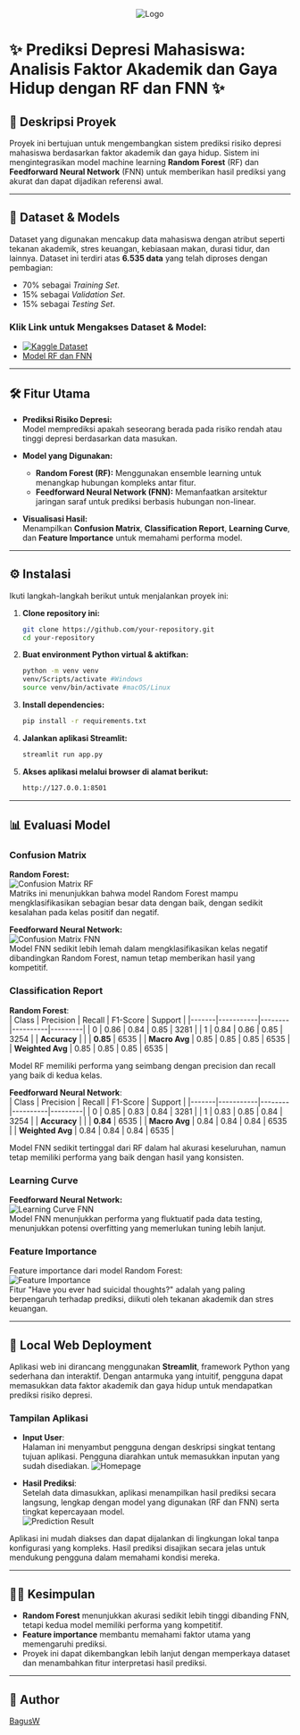 <p align="center">
  <img src="https://th.bing.com/th/id/OIP.1AX2qH9cLodgi6NfFPBbuwHaEK?w=277&h=180&c=7&r=0&o=5&dpr=1.3&pid=1.7" alt="Logo" />
</p>

# ✨ Prediksi Depresi Mahasiswa: Analisis Faktor Akademik dan Gaya Hidup dengan RF dan FNN ✨

## 📖 Deskripsi Proyek  
Proyek ini bertujuan untuk mengembangkan sistem prediksi risiko depresi mahasiswa berdasarkan faktor akademik dan gaya hidup. Sistem ini mengintegrasikan model machine learning **Random Forest** (RF) dan **Feedforward Neural Network** (FNN) untuk memberikan hasil prediksi yang akurat dan dapat dijadikan referensi awal.  

---

## 📂 Dataset & Models  
Dataset yang digunakan mencakup data mahasiswa dengan atribut seperti tekanan akademik, stres keuangan, kebiasaan makan, durasi tidur, dan lainnya. Dataset ini terdiri atas **6.535 data** yang telah diproses dengan pembagian:  
- 70% sebagai *Training Set*.  
- 15% sebagai *Validation Set*.  
- 15% sebagai *Testing Set*.  

### Klik Link untuk Mengakses Dataset & Model:
- [![Kaggle Dataset](https://img.shields.io/badge/Kaggle-Student%20Depression%20Dataset-20BEFF?style=for-the-badge&logo=kaggle&logoColor=white)](https://www.kaggle.com/datasets/hopesb/student-depression-dataset?resource=download)
- [Model RF dan FNN](Model/)

---

## 🛠️ Fitur Utama  
- **Prediksi Risiko Depresi:**  
  Model memprediksi apakah seseorang berada pada risiko rendah atau tinggi depresi berdasarkan data masukan.  

- **Model yang Digunakan:**  
  - **Random Forest (RF):** Menggunakan ensemble learning untuk menangkap hubungan kompleks antar fitur.  
  - **Feedforward Neural Network (FNN):** Memanfaatkan arsitektur jaringan saraf untuk prediksi berbasis hubungan non-linear.  

- **Visualisasi Hasil:**  
  Menampilkan **Confusion Matrix**, **Classification Report**, **Learning Curve**, dan **Feature Importance** untuk memahami performa model.

---

## ⚙️ Instalasi  
Ikuti langkah-langkah berikut untuk menjalankan proyek ini:  

1. **Clone repository ini:**  
   ```bash
   git clone https://github.com/your-repository.git
   cd your-repository
   ```

2. **Buat environment Python virtual & aktifkan:**  
   ```bash
   python -m venv venv
   venv/Scripts/activate #Windows
   source venv/bin/activate #macOS/Linux
   ```

3. **Install dependencies:**  
   ```bash
   pip install -r requirements.txt  
   ```

4. **Jalankan aplikasi Streamlit:**  
   ```bash
   streamlit run app.py  
   ```

5. **Akses aplikasi melalui browser di alamat berikut:**  
   ```bash
   http://127.0.0.1:8501   
   ```

---

## 📊 Evaluasi Model  

### Confusion Matrix  
**Random Forest:**  
![Confusion Matrix RF](visualisasi/rfconf.png)  
 Matriks ini menunjukkan bahwa model Random Forest mampu mengklasifikasikan sebagian besar data dengan baik, dengan sedikit kesalahan pada kelas positif dan negatif.

**Feedforward Neural Network:**  
![Confusion Matrix FNN](visualisasi/fnnconf.png)  
 Model FNN sedikit lebih lemah dalam mengklasifikasikan kelas negatif dibandingkan Random Forest, namun tetap memberikan hasil yang kompetitif.

### Classification Report  

**Random Forest**:  
| Class | Precision | Recall | F1-Score | Support |
|-------|-----------|--------|----------|---------|
| 0     | 0.86      | 0.84   | 0.85     | 3281    |
| 1     | 0.84      | 0.86   | 0.85     | 3254    |
| **Accuracy**       |         |         | **0.85**     | 6535    |
| **Macro Avg**      | 0.85    | 0.85    | 0.85     | 6535    |
| **Weighted Avg**   | 0.85    | 0.85    | 0.85     | 6535    |

 Model RF memiliki performa yang seimbang dengan precision dan recall yang baik di kedua kelas.

**Feedforward Neural Network**:  
| Class | Precision | Recall | F1-Score | Support |
|-------|-----------|--------|----------|---------|
| 0     | 0.85      | 0.83   | 0.84     | 3281    |
| 1     | 0.83      | 0.85   | 0.84     | 3254    |
| **Accuracy**       |         |         | **0.84**     | 6535    |
| **Macro Avg**      | 0.84    | 0.84    | 0.84     | 6535    |
| **Weighted Avg**   | 0.84    | 0.84    | 0.84     | 6535    |

 Model FNN sedikit tertinggal dari RF dalam hal akurasi keseluruhan, namun tetap memiliki performa yang baik dengan hasil yang konsisten.

### Learning Curve  

**Feedforward Neural Network:**  
![Learning Curve FNN](visualisasi/curve.png)  
 Model FNN menunjukkan performa yang fluktuatif pada data testing, menunjukkan potensi overfitting yang memerlukan tuning lebih lanjut.

### Feature Importance  
Feature importance dari model Random Forest:  
![Feature Importance](visualisasi/fitur.png)  
 Fitur "Have you ever had suicidal thoughts?" adalah yang paling berpengaruh terhadap prediksi, diikuti oleh tekanan akademik dan stres keuangan.

---

## 🔐 Local Web Deployment  

Aplikasi web ini dirancang menggunakan **Streamlit**, framework Python yang sederhana dan interaktif. Dengan antarmuka yang intuitif, pengguna dapat memasukkan data faktor akademik dan gaya hidup untuk mendapatkan prediksi risiko depresi.

### Tampilan Aplikasi  
- **Input User**:  
  Halaman ini menyambut pengguna dengan deskripsi singkat tentang tujuan aplikasi. Pengguna diarahkan untuk memasukkan inputan yang sudah disediakan.
  ![Homepage](view/input.png)  

- **Hasil Prediksi**:  
  Setelah data dimasukkan, aplikasi menampilkan hasil prediksi secara langsung, lengkap dengan model yang digunakan (RF dan FNN) serta tingkat kepercayaan model.  
  ![Prediction Result](view/hasil.png)  

Aplikasi ini mudah diakses dan dapat dijalankan di lingkungan lokal tanpa konfigurasi yang kompleks. Hasil prediksi disajikan secara jelas untuk mendukung pengguna dalam memahami kondisi mereka.

---

## 🕵️‍♂️ Kesimpulan  
- **Random Forest** menunjukkan akurasi sedikit lebih tinggi dibanding FNN, tetapi kedua model memiliki performa yang kompetitif.  
- **Feature importance** membantu memahami faktor utama yang memengaruhi prediksi.  
- Proyek ini dapat dikembangkan lebih lanjut dengan memperkaya dataset dan menambahkan fitur interpretasi hasil prediksi.  

---

## 📧 Author  
[BagusW](https://www.instagram.com/baguswicaksonoo__/)  

